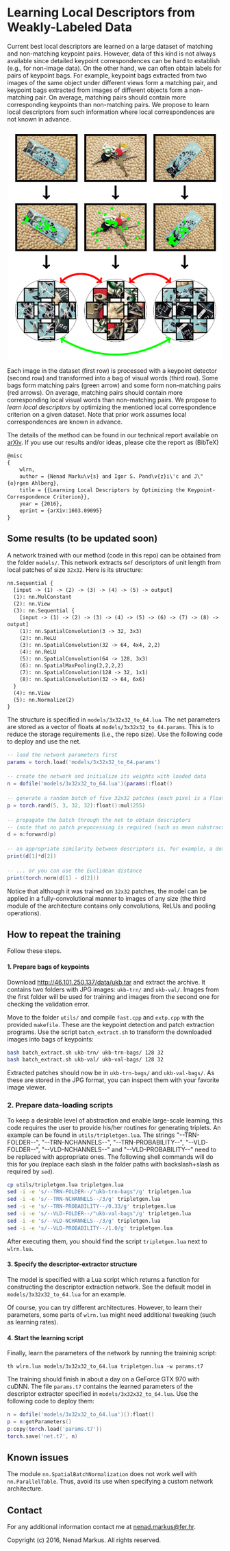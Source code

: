 # Learning Local Descriptors from Weakly-Labeled Data

Current best local descriptors are learned on a large dataset of matching and non-matching keypoint pairs.
However, data of this kind is not always available since detailed keypoint correspondences can be hard to establish (e.g., for non-image data).
On the other hand, we can often obtain labels for pairs of keypoint bags.
For example, keypoint bags extracted from two images of the same object under different views form a matching pair, and keypoint bags extracted from images of different objects form a non-matching pair.
On average, matching pairs should contain more corresponding keypoints than non-matching pairs.
We propose to learn local descriptors from such information where local correspondences are not known in advance.

<center><img src="teaser.png" alt="Teaser" style="width: 512px;"/></center>

Each image in the dataset (first row) is processed with a keypoint detector (second row) and transformed into a bag of visual words (third row).
Some bags form matching pairs (green arrow) and some form non-matching pairs (red arrows).
On average, matching pairs should contain more corresponding local visual words than non-matching pairs.
We propose to *learn local descriptors* by optimizing the mentioned local correspondence criterion on a given dataset.
Note that prior work assumes local correspondences are known in advance.

The details of the method can be found in our technical report available on [arXiv](http://arxiv.org/abs/1603.09095).
If you use our results and/or ideas, please cite the report as (BibTeX)

```
@misc
{
	wlrn,
	author = {Nenad Marku\v{s} and Igor S. Pand\v{z}i\'c and J\"{o}rgen Ahlberg},
	title = {{Learning Local Descriptors by Optimizing the Keypoint-Correspondence Criterion}},
	year = {2016},
	eprint = {arXiv:1603.09095}
}
```

## Some results (to be updated soon)

A network trained with our method (code in this repo) can be obtained from the folder `models/`.
This network extracts `64f` descriptors of unit length from local patches of size `32x32`.
Here is its structure:

```
nn.Sequential {
  [input -> (1) -> (2) -> (3) -> (4) -> (5) -> output]
  (1): nn.MulConstant
  (2): nn.View
  (3): nn.Sequential {
    [input -> (1) -> (2) -> (3) -> (4) -> (5) -> (6) -> (7) -> (8) -> output]
    (1): nn.SpatialConvolution(3 -> 32, 3x3)
    (2): nn.ReLU
    (3): nn.SpatialConvolution(32 -> 64, 4x4, 2,2)
    (4): nn.ReLU
    (5): nn.SpatialConvolution(64 -> 128, 3x3)
    (6): nn.SpatialMaxPooling(2,2,2,2)
    (7): nn.SpatialConvolution(128 -> 32, 1x1)
    (8): nn.SpatialConvolution(32 -> 64, 6x6)
  }
  (4): nn.View
  (5): nn.Normalize(2)
}
```

The structure is specified in `models/3x32x32_to_64.lua`.
The net parameters are stored as a vector of floats at `models/3x32x32_to_64.params`.
This is to reduce the storage requirements (i.e., the repo size).
Use the following code to deploy and use the net.

```lua
-- load the network parameters first
params = torch.load('models/3x32x32_to_64.params')

-- create the network and initialize its weights with loaded data
n = dofile('models/3x32x32_to_64.lua')(params):float()

-- generate a random batch of five 32x32 patches (each pixel is a float from [0, 255])
p = torch.rand(5, 3, 32, 32):float():mul(255)

-- propagate the batch through the net to obtain descriptors
-- (note that no patch prepocessing is required (such as mean substraction))
d = n:forward(p)

-- an appropriate similarity between descriptors is, for example, a dot product ...
print(d[1]*d[2])

-- ... or you can use the Euclidean distance
print(torch.norm(d[1] - d[2]))
```

Notice that although it was trained on `32x32` patches, the model can be applied in a fully-convolutional manner to images of any size (the third module of the architecture contains only convolutions, ReLUs and pooling operations).

## How to repeat the training

Follow these steps.

#### 1. Prepare bags of keypoints

Download <http://46.101.250.137/data/ukb.tar> and extract the archive.
It contains two folders with JPG images: `ukb-trn/` and `ukb-val/`.
Images from the first folder will be used for training and images from the second one for checking the validation error.

Move to the folder `utils/` and compile `fast.cpp` and `extp.cpp` with the provided `makefile`.
These are the keypoint detection and patch extraction programs.
Use the script `batch_extract.sh` to transform the downloaded images into bags of keypoints:
```bash
bash batch_extract.sh ukb-trn/ ukb-trn-bags/ 128 32
bash batch_extract.sh ukb-val/ ukb-val-bags/ 128 32
```

Extracted patches should now be in `ukb-trn-bags/` and `ukb-val-bags/`.
As these are stored in the JPG format, you can inspect them with your favorite image viewer.

### 2. Prepare data-loading scripts

To keep a desirable level of abstraction and enable large-scale learning, this code requires the user to provide his/her routines for generating triplets.
An example can be found in `utils/tripletgen.lua`.
The strings "--TRN-FOLDER--", "--TRN-NCHANNELS--", "--TRN-PROBABILITY--", "--VLD-FOLDER--", "--VLD-NCHANNELS--" and "--VLD-PROBABILITY--" need to be replaced with appropriate ones.
The following shell commands will do this for you (replace each slash in the folder paths with backslash+slash as required by `sed`).
```bash
cp utils/tripletgen.lua tripletgen.lua
sed -i -e 's/--TRN-FOLDER--/"ukb-trn-bags"/g' tripletgen.lua
sed -i -e 's/--TRN-NCHANNELS--/3/g' tripletgen.lua
sed -i -e 's/--TRN-PROBABILITY--/0.33/g' tripletgen.lua
sed -i -e 's/--VLD-FOLDER--/"ukb-val-bags"/g' tripletgen.lua
sed -i -e 's/--VLD-NCHANNELS--/3/g' tripletgen.lua
sed -i -e 's/--VLD-PROBABILITY--/1.0/g' tripletgen.lua
```

After executing them, you should find the script `tripletgen.lua` next to `wlrn.lua`.

#### 3. Specify the descriptor-extractor structure

The model is specified with a Lua script which returns a function for constructing the descriptor extraction network.
See the default model in `models/3x32x32_to_64.lua` for an example.

Of course, you can try different architectures.
However, to learn their parameters, some parts of `wlrn.lua` might need additional tweaking (such as learning rates).

#### 4. Start the learning script

Finally, learn the parameters of the network by running the traininig script:

	th wlrn.lua models/3x32x32_to_64.lua tripletgen.lua -w params.t7

The training should finish in about a day on a GeForce GTX 970 with cuDNN.
The file `params.t7` contains the learned parameters of the descriptor extractor specified in `models/3x32x32_to_64.lua`.
Use the following code to deploy them:
```lua
n = dofile('models/3x32x32_to_64.lua')():float()
p = n:getParameters()
p:copy(torch.load('params.t7'))
torch.save('net.t7', n)
```

## Known issues

The module `nn.SpatialBatchNormalization` does not work well with `nn.ParallelTable`.
Thus, avoid its use when specifying a custom network architecture.

## Contact

For any additional information contact me at <nenad.markus@fer.hr>.

Copyright (c) 2016, Nenad Markus. All rights reserved.